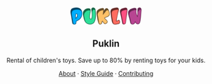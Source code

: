 <!-- markdownlint-disable MD033 MD041 -->

<p align="center">
  <a href="https://puklin.com">
    <img src="https://raw.githubusercontent.com/puklin/.github/main/assets/logo.svg" height="40" />
  </a>
  <h2 align="center">Puklin</h2>
</p>

<p align="center">Rental of children's toys. Save up to 80% by renting toys for your kids.</p>

<p align="center">
  <a href="https://puklin.com/about">About</a>
  ·
  <a href="https://puklin.com/style-guide">Style Guide</a>
  ·
  <a href="https://puklin.com/contributing">Contributing</a>
</p>
